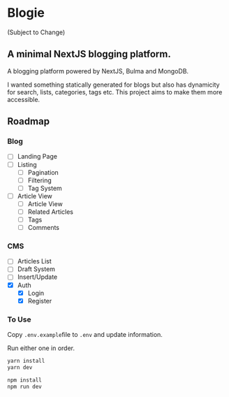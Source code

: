 # Blogie

(Subject to Change)

## A minimal NextJS blogging platform.

A blogging platform powered by NextJS, Bulma and MongoDB.

I wanted something statically generated for blogs but also has dynamicity for search, lists, categories, tags etc. This project aims to make them more accessible.

## Roadmap

### Blog

- [ ] Landing Page
- [ ] Listing
  - [ ] Pagination
  - [ ] Filtering
  - [ ] Tag System
- [ ] Article View
  - [ ] Article View
  - [ ] Related Articles
  - [ ] Tags
  - [ ] Comments

### CMS

- [ ] Articles List
- [ ] Draft System
- [ ] Insert/Update
- [x] Auth
  - [x] Login
  - [x] Register

### To Use

Copy `.env.example`file to `.env` and update information.

Run either one in order.

```bash
yarn install
yarn dev
```

```bash
npm install
npm run dev
```

